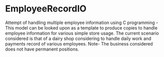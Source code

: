 # EmployeeRecordIO
Attempt of handling multiple employee information using C programming -
This model can be looked upon as a template to produce copies to handle employee information for various simple store usage.
The current scenario considered is that of a dairy shop considering to handle daily work and payments record of various employees.
Note- The business considered does not have permanent positions.
